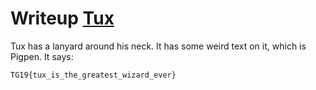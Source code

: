 # Writeup [Tux](README.md)

Tux has a lanyard around his neck. It has some weird text on it, which
is Pigpen. It says: 

```
TG19{tux_is_the_greatest_wizard_ever}
```
